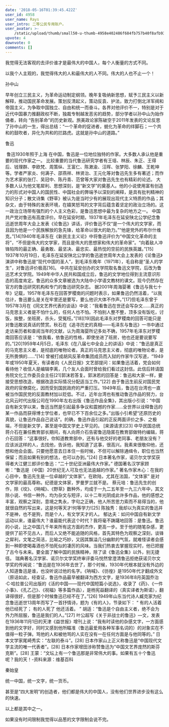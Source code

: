 ```yaml
---
date: '2018-05-16T01:39:45.422Z'
user_id: 4958
user_name: Rays
user_intro: 二等公民专用账户。
user_avatar: >-
    /static/upload/thumb/small50-u-thumb-4958e402486f684fb757b40f8afb9332e0b57320f0d0.png
upvote: 4
downvote: 0
comments: []
---
```


我觉得无法客观的去评价谁才是最伟大的中国人，每个人衡量的方式不同。

以我个人主观的，我觉得伟大的人和最伟大的人不同。伟大的人也不止一个！

孙中山

早年创立三民主义，为革命运动制定纲领。晚年复吸纳新思想，赋予三民主义以新解释，推动国民革命发展。策划反清起义，策动反袁、护法，致力打倒北洋军阀和帝国主义，为争取中国独立、自由和统一而奋斗。各界对他评价不一，特别是对于近代中国暴力推翻政权不断，独裁专制越发恶劣的趋势，部分学者以孙中山为始作俑者，转向 “告别革命”的历史新观。旅美政论家陈破空于2011年发表的文论反思了孙中山的一生，得出总结：“一个革命的促进者，蜕化为革命的绊脚石；一个共和的鼓吹者，异化为共和的拦路虎。这就是孙中山的道路。”

鲁迅

 鲁迅1930年照于上海 在中国，鲁迅是一位地位独特的作家。大多数人承认他是重要的现代作家之一。 比较重要的当代鲁迅研究学者有王瑶、林辰、朱正、王得后、钱理群、李欧梵、周策纵、王富仁、陈漱渝、汪晖、张梦阳、徐麟、王乾坤等。学者严家炎、何满子、邵燕祥、林贤治、王元化等对鲁迅先生多有著述；而作为艺术家的张仃、吴冠中、陈丹青、范曾等大家对鲁迅先生也有精彩的论述。 大多数人认为他文笔犀利、思想深刻，是“新文学”的奠基人。他的小说使用富有创造力的形式对中国人的国民性、中国社会的弊端予以深刻的阐释，是具有批判精神的知识分子；散文诗集《野草》被认为是当时少有的展现出现代主义特质的作品；其杂文，由于特殊的发表环境，在嬉笑怒骂的文字背后蕴含着坚定的政治立场的。这一政治立场带有强烈的个人主义色彩，是鲁迅思想中最为复杂的地方之一。 中国共产党对鲁迅有高度评价。早在延安时期，1937年毛泽东在延安陕北公学纪念鲁迅逝世周年大会上发表《论鲁迅》讲话，评价鲁迅不仅“是一个伟大的文学家，而且因为他是一个民族解放的急先锋，给革命以很大的助力。”“他是党外的布尔什维克。”\[14\]1940年毛泽东在《新民主主义论》中将鲁迅评价为“中国文化革命的主将”，“不但是伟大的文学家，而且是伟大的思想家和伟大的革命家”。“向着敌人冲锋陷阵的最正确、最勇敢、最坚决、最忠实、最热忱的空前的民族英雄。”\[15\] 1937年10月19日，毛泽东在延安陕北公学的鲁迅逝世周年大会上发表的《论鲁迅》演讲中称鲁迅是“现代中国的圣人”，到毛泽东晚年（1971年），毛自称是“圣人的学生”，对鲁迅评价极高\[16\]。 中共在延安创办的文学院取名鲁迅文学院，后改为鲁迅艺术文学院。1949年中华人民共和国成立后，鲁迅的文学地位得到主流意识形态的高度肯定。鲁迅的众多文章被选为大陆中小学语文教材的课文。现今仍然存在官方的鲁迅研究机构和专门的鲁迅研究杂志。 据2001年周海婴著《鲁迅与我七十年》记载，1957年毛泽东在回答罗稷南的问题时表示，如果鲁迅仍然活着，“以我估计，鲁迅要么是关在牢里还是要写，要么他识大体不作声。”\[17\]但毛泽东曾于1957年3月在《同文艺界代表的谈话》中说：“我看鲁迅在世还会写杂文……真正的马克思主义者是不怕什么的，任何人也不怕。不怕别人整不整，顶多没有饭吃，讨饭，挨整，坐班房，杀头，受冤枉。”\[18\]\[19\]因此毛泽东对罗稷南的回答可能只是对鲁迅敢说真话的赞赏。秋石在《追寻历史的真相——毛泽东与鲁迅》一书中通过走访亲历者和查阅当年的文献，认为周海婴所记多处不确，1957年毛泽东对罗稷南回答应该是：“依我看，依鲁迅的性格，即使坐进了班房，他也还是要说要写的。”\[20\]1959年4月5日，毛泽东《在八届七中全会上的讲话》中说：“鲁迅是真正的马克思主义者，是彻底的唯物论者。真正的马克思主义者，彻底的唯物论者，是无所畏惧的……”\[14\] 曾被打成胡风反革命集团成员而入狱的作家牛汉写道，“1949年或1950年夏天，有读者向《人民日报》文艺部提问：如果鲁迅活着，党会如何看待他？收信人是编辑李离，几个友人会面时曾给我们看过这封信。此信后转请国务院文化工作委员会主任\[21\]郭沫若答复。郭沫若的回答是：鲁迅和大家一样，要接受思想改造，根据改造实际情况分配适当工作。”\[22\] 由于鲁迅生前反对国民党政府的官僚腐化，因而受到国民政府的严重打压。1949年后，鲁迅在台湾也一直被当作国民党的反面教材加以贬低。不过，近年台湾也有推动鲁迅作品的努力，台北风云时代出版公司在1990年左右出版《鲁迅作品全集》，其出版小引说：“中国自有新文学以来，鲁迅当然是引起最多争议和震撼的作家……全世界以诠释鲁迅的某一作品而获得博士学位者，也早已不下百余位之多。”出版小引希望“还原历史的真貌，让鲁迅作品自己说话”。的确，鲁迅作品引起的正反两面评价之多、之极端，不但是新文学，甚至是中国文学史上罕见的。 \[来源请求\]\[23\] 中华民国总统蒋介石在兼任教育部长期间，有人向蒋介石告密鲁迅隐匿在教育部做特约编辑，蒋介石回答：“这事很好。你知道教育部中，还有与他交好的老同事、老朋友没有？应该派这样的人，去找他，告诉他，我知道了这事，很高兴。我素来很敬仰他，还想和他会会面。只要他愿意去日本住一些时候，不但可以解除通缉令，职位也当然保留；而且如果有别的想法，也可以办到。”\[24\] 日本著名作家，诺贝尔文学奖获得者大江健三郎评价鲁迅：“二十世纪亚洲最伟大作家。” 德国著名汉学家顾彬：“鲁迅是（中国）20世纪无人可及也无法逾越的作家。” 著名作家木心：在我的心目中，鲁迅先生是一位卓越的“文体家”。在欧陆，尤其在法国，“文体家” 是对文学家的最高尊称。纪德是文体家，罗曼罗兰就不是。 蔡元培：鲁迅先生的创作，除《坟》、《呐喊》、《野草》数种外，均成于一九二五年至一九三六年中，其文除小说、书信一种外，均为杂文与短评，以十二年光阴成此许多作品，他的感想之丰富，观察之深刻，意境之隽永，字句之正确，他人所苦思力索而不易得当的，他就很自然的写出来，这是何等天才!何等学力!\[25\] 陈独秀：我却以为真实的鲁迅并不是神，也不是狗，而是个人，有文学天才的人。 郁达夫：如问中国自有新文学运动以来，谁最伟大？谁最能代表这个时代？我将毫不踌躇地回答：是鲁迅。鲁迅的小说，比之中国几千年来所有这方面的杰作，更高一步。至于他的随笔杂感，更提供了前不见古人，而后人又绝不能追随的风格，首先其特色为观察之深刻，谈锋之犀利，文笔之简洁，比喻之巧妙，又因其飘溢几分幽默的气氛，就难怪读者会感到一种即使喝毒酒也不怕死似的凄厉的风味。当我们热衷去掌握现实时，他已把握了古今与未来。要全面了解中国的民族精神，除了读《鲁迅全集》以外，别无捷径。 瑞典著名汉学家、诺贝尔文学奖终审评委马悦然曾澄清鲁迅拒绝获诺贝尔文学奖的传闻说：“鲁迅是在1936年去世了，那个时候，1930年代根本就没有外边的人知道鲁迅是谁，也没听说过他的名字。《呐喊》、《彷徨》是1950年代才翻成外文（原话如此，经查证，鲁迅作品最早被翻译为西方文字，是1936年8月英国乔治·C·哈拉普公司出版的《活的中国——现代中国短篇小说选》，收录了《药》、《一件小事》、《孔乙己》、《祝福》等多篇作品），是杨宪益翻译的（真实译者为斯诺），翻译得很好，但是那个时候鲁迅已经不在了。”\[26\] 1949年山东当代诗人臧克家为纪念鲁迅逝世13周年而写了一首抒情诗，题为《有的人》，节录如下： “ 有的人活着 他已经死了； 有的人死了 他还活着。 ” 胡适：“鲁迅是个自由主义者，绝不会为外力所屈服，鲁迅是我们的人。”\[27\] 叶公超写《关于非战士的鲁迅》—文，发表在1936年11月1日的天津《益世报》增刊上说：“我有时读他的杂感文字，一方面感到他的文字好，同时又感到他所瞄准（鲁迅最爱用各种军事名词的）的对象实在不值得一粒子弹。骂他的人和被他骂的人实在没有一在任何方面是与他同等的。” 日本文学家尾崎秀实：“左联的泰斗”。\[28\] 日本作家山上正义称鲁迅是“中国现代文学主流的唯一代表者”。\[28\] 日本作家增田涉称赞鲁迅为“中国文艺界庞然的斯芬克斯”。\[28\] 王蒙：“文坛上有一个鲁迅那是非常伟大的事。如果有五十个鲁迅呢？我的天！-资料来源：维基百科

秦始皇

统一中国，统一文字，统一货币。

甚至是“四大发明”的创造者，他们都是伟大的中国人，没有他们世界进步没有这么的快速。

以上都是其中之一。

如果没有时间限制我觉得以品葱的文字限制会说不完。
